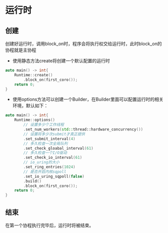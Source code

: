# 运行时

## 创建
创建好运行时，调用block_on时，程序会将执行权交给运行时，此时block_on的协程就是主协程
- 使用静态方法create将创建一个默认配置的运行时
``` C++
auto main() -> int{
    Runtime::create()
        .block_on(first_coro());
    return 0;
}
```
- 使用options方法可以创建一个Builder，在Builder里面可以配置运行时的相关环境，默认如下：
``` C++
auto main() -> int{
    Runtime::options()  
        // 设置多少个工作线程
        .set_num_workers(std::thread::hardware_concurrency())  
        // 设置将多少次submit才真正提供
        .set_submit_interval(4)
        // 多久检查一次全局队列
        .set_check_gloabal_interval(61)
        // 多久检查一个I/O驱动
        .set_check_io_interval(61)
        // io_uring的大小
        .set_ring_entries(1024)
        // 是否开启内核sqpoll
        .set_io_uring_sqpoll(false)
        .build()
        .block_on(first_coro());
    return 0;
}

```
## 结束
在第一个协程执行完毕后，运行时将被结束。

